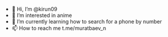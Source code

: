 - 👋 Hi, I’m @kirun09
- 👀 I’m interested in anime
- 🌱 I’m currently learning how to search for a phone by number
- 📫 How to reach me t.me/muratbaev_n

<!---
kirun09/kirun09 is a ✨ special ✨ repository because its `README.md` (this file) appears on your GitHub profile.
You can click the Preview link to take a look at your changes.
--->
